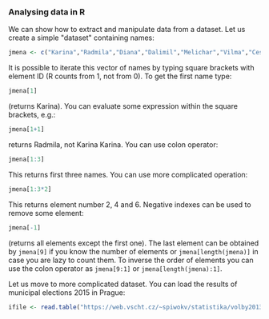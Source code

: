 ### Analysing data in R
We can show how to extract and manipulate data from a dataset. Let us create a simple "dataset" containing names:
```R
jmena <- c("Karina","Radmila","Diana","Dalimil","Melichar","Vilma","Cestmir","Vladan","Bretislav")
```
It is possible to iterate this vector of names by typing square brackets with element ID (R counts from 1,
not from 0). To get the first name type:
```R
jmena[1]
```
(returns Karina). You can evaluate some expression within the square brackets, e.g.:
```R
jmena[1+1]
```
returns Radmila, not Karina Karina. You can use colon operator:
```R
jmena[1:3]
```
This returns first three names. You can use more complicated operation:
```R
jmena[1:3*2]
```
This returns element number 2, 4 and 6. Negative indexes can be used to remove some element:
```R
jmena[-1]
```
(returns all elements except the first one). The last element can be obtained by `jmena[9]` if
you know the number of elements or `jmena[length(jmena)]` in case you are lazy to count them.
To inverse the order of elements you can use the colon operator as `jmena[9:1]` or
`jmena[length(jmena):1]`.

Let us move to more complicated dataset. You can load the results of municipal elections 2015 in Prague:
```R
ifile <- read.table("https://web.vscht.cz/~spiwokv/statistika/volby2013praha.txt", sep=";", header=T)
```

